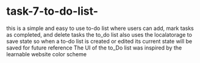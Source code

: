 # task-7-to-do-list-
this is a simple and easy to use to-do list where users can add, mark tasks as completed, and delete tasks the to_do list also uses the localatorage to save state so when a to-do list is created or edited its current state will be saved for future reference The UI of the to_Do list was inspired by the learnable website color scheme

